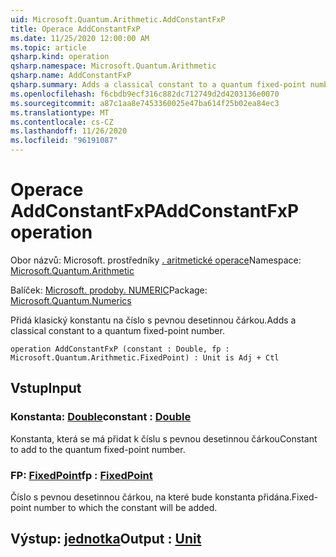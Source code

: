 ```yaml
---
uid: Microsoft.Quantum.Arithmetic.AddConstantFxP
title: Operace AddConstantFxP
ms.date: 11/25/2020 12:00:00 AM
ms.topic: article
qsharp.kind: operation
qsharp.namespace: Microsoft.Quantum.Arithmetic
qsharp.name: AddConstantFxP
qsharp.summary: Adds a classical constant to a quantum fixed-point number.
ms.openlocfilehash: f6cbdb9ecf316c882dc712749d2d4203136e0070
ms.sourcegitcommit: a87c1aa8e7453360025e47ba614f25b02ea84ec3
ms.translationtype: MT
ms.contentlocale: cs-CZ
ms.lasthandoff: 11/26/2020
ms.locfileid: "96191087"
---
```

# <a name="addconstantfxp-operation"></a><span data-ttu-id="85efa-102">Operace AddConstantFxP</span><span class="sxs-lookup"><span data-stu-id="85efa-102">AddConstantFxP operation</span></span>

<span data-ttu-id="85efa-103">Obor názvů: Microsoft. prostředníky [. aritmetické operace](xref:Microsoft.Quantum.Arithmetic)</span><span class="sxs-lookup"><span data-stu-id="85efa-103">Namespace: [Microsoft.Quantum.Arithmetic](xref:Microsoft.Quantum.Arithmetic)</span></span>

<span data-ttu-id="85efa-104">Balíček: [Microsoft. prodoby. NUMERIC](https://nuget.org/packages/Microsoft.Quantum.Numerics)</span><span class="sxs-lookup"><span data-stu-id="85efa-104">Package: [Microsoft.Quantum.Numerics](https://nuget.org/packages/Microsoft.Quantum.Numerics)</span></span>


<span data-ttu-id="85efa-105">Přidá klasický konstantu na číslo s pevnou desetinnou čárkou.</span><span class="sxs-lookup"><span data-stu-id="85efa-105">Adds a classical constant to a quantum fixed-point number.</span></span>

```qsharp
operation AddConstantFxP (constant : Double, fp : Microsoft.Quantum.Arithmetic.FixedPoint) : Unit is Adj + Ctl
```


## <a name="input"></a><span data-ttu-id="85efa-106">Vstup</span><span class="sxs-lookup"><span data-stu-id="85efa-106">Input</span></span>

### <a name="constant--double"></a><span data-ttu-id="85efa-107">Konstanta: [Double](xref:microsoft.quantum.lang-ref.double)</span><span class="sxs-lookup"><span data-stu-id="85efa-107">constant : [Double](xref:microsoft.quantum.lang-ref.double)</span></span>

<span data-ttu-id="85efa-108">Konstanta, která se má přidat k číslu s pevnou desetinnou čárkou</span><span class="sxs-lookup"><span data-stu-id="85efa-108">Constant to add to the quantum fixed-point number.</span></span>


### <a name="fp--fixedpoint"></a><span data-ttu-id="85efa-109">FP: [FixedPoint](xref:Microsoft.Quantum.Arithmetic.FixedPoint)</span><span class="sxs-lookup"><span data-stu-id="85efa-109">fp : [FixedPoint](xref:Microsoft.Quantum.Arithmetic.FixedPoint)</span></span>

<span data-ttu-id="85efa-110">Číslo s pevnou desetinnou čárkou, na které bude konstanta přidána.</span><span class="sxs-lookup"><span data-stu-id="85efa-110">Fixed-point number to which the constant will be added.</span></span>



## <a name="output--unit"></a><span data-ttu-id="85efa-111">Výstup: [jednotka](xref:microsoft.quantum.lang-ref.unit)</span><span class="sxs-lookup"><span data-stu-id="85efa-111">Output : [Unit](xref:microsoft.quantum.lang-ref.unit)</span></span>

